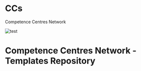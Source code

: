 # CCs
Competence Centres Network

![test](./attachments/header.png)


# Competence Centres Network - Templates Repository
